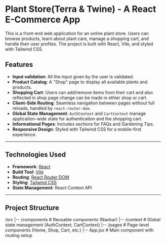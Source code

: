 # Plant Store(Terra & Twine) - A React E-Commerce App

This is a front-end web application for an online plant store. Users can browse products, learn about plant care, manage a shopping cart, and handle their user profiles. The project is built with React, Vite, and styled with Tailwind CSS.

## Features

* **Input validation**: All the input given by the user is validated.
* **Product Catalog**: A "Shop" page to display all available plants and products.
* **Shopping Cart**: Users can add/remove items from their cart and also reflected in shop page change can be made in ethier shop or cart.
* **Client-Side Routing**: Seamless navigation between pages without full reloads, handled by `react-router-dom`.
* **Global State Management**: `AuthContext` and `CartContext` manage application-wide state for authentication and the shopping cart.
* **Informational Pages**: Includes sections for FAQs and Gardening Tips.
* **Responsive Design**: Styled with Tailwind CSS for a mobile-first experience.

---

## Technologies Used

* **Framework**: [React](https://reactjs.org/)
* **Build Tool**: [Vite](https://vitejs.dev/)
* **Routing**: [React Router DOM](https://reactrouter.com/)
* **Styling**: [Tailwind CSS](https://tailwindcss.com/)
* **State Management**: React Context API

---

## Project Structure

/src
|-- /components       # Reusable components (Navbar)
|-- /context          # Global state management (AuthContext, CartContext)
|-- /pages            # Page-level components (Home, Shop, Cart, etc.)
|-- App.jsx           # Main component with routing setup
